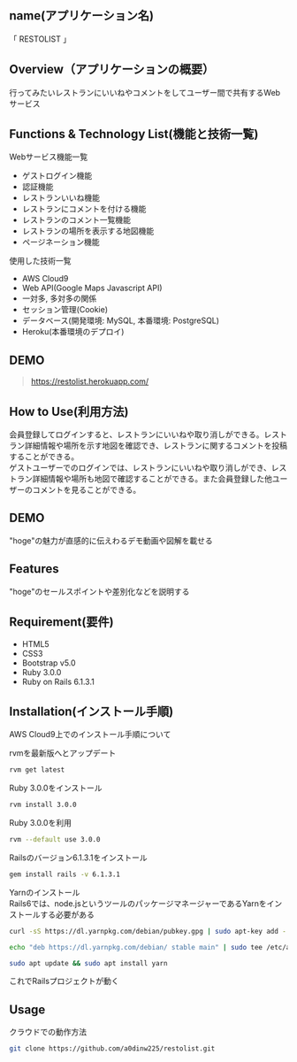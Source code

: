 ## name(アプリケーション名)

「 RESTOLIST 」

## Overview（アプリケーションの概要）
 
行ってみたいレストランにいいねやコメントをしてユーザー間で共有するWebサービス
 
## Functions & Technology List(機能と技術一覧)

Webサービス機能一覧
* ゲストログイン機能
* 認証機能
* レストランいいね機能
* レストランにコメントを付ける機能
* レストランのコメント一覧機能
* レストランの場所を表示する地図機能
* ページネーション機能

使用した技術一覧
* AWS Cloud9
* Web API(Google Maps Javascript API)
* 一対多, 多対多の関係 
* セッション管理(Cookie)
* データベース(開発環境: MySQL, 本番環境: PostgreSQL)
* Heroku(本番環境のデプロイ)
 

## DEMO

> https://restolist.herokuapp.com/

## How to Use(利用方法)

会員登録してログインすると、レストランにいいねや取り消しができる。レストラン詳細情報や場所を示す地図を確認でき、レストランに関するコメントを投稿することができる。  
ゲストユーザーでのログインでは、レストランにいいねや取り消しができ、レストラン詳細情報や場所も地図で確認することができる。また会員登録した他ユーザーのコメントを見ることができる。  



## DEMO
 
"hoge"の魅力が直感的に伝えわるデモ動画や図解を載せる
 
## Features
 
"hoge"のセールスポイントや差別化などを説明する
 
## Requirement(要件)

* HTML5
* CSS3
* Bootstrap v5.0
* Ruby 3.0.0
* Ruby on Rails 6.1.3.1
 
## Installation(インストール手順)

AWS Cloud9上でのインストール手順について

rvmを最新版へとアップデート
 
```bash
rvm get latest
```

Ruby 3.0.0をインストール
 
```bash
rvm install 3.0.0
```
 
Ruby 3.0.0を利用

```bash
rvm --default use 3.0.0
```

Railsのバージョン6.1.3.1をインストール

```bash
gem install rails -v 6.1.3.1
```

Yarnのインストール  
Rails6では、node.jsというツールのパッケージマネージャーであるYarnをインストールする必要がある

```bash
curl -sS https://dl.yarnpkg.com/debian/pubkey.gpg | sudo apt-key add -
```

```bash
echo "deb https://dl.yarnpkg.com/debian/ stable main" | sudo tee /etc/apt/sources.list.d/yarn.list
```

```bash
sudo apt update && sudo apt install yarn
```

これでRailsプロジェクトが動く

## Usage
 
クラウドでの動作方法
 
```bash
git clone https://github.com/a0dinw225/restolist.git
```
